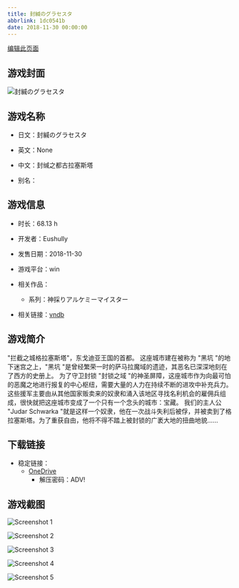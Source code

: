 ```yaml
---
title: 封緘のグラセスタ
abbrlink: 1dc0541b
date: 2018-11-30 00:00:00
---
```

[编辑此页面](https://github.com/ACG-3/ADV3-source/blob/main/source/_posts/games/%E5%B0%81%E7%B7%98%E3%81%AE%E3%82%B0%E3%83%A9%E3%82%BB%E3%82%B9%E3%82%BF.md)

## 游戏封面

![封緘のグラセスタ](https://pan.timero.xyz/onedrive/img_lib_001/%E5%B0%81%E7%B7%98%E3%81%AE%E3%82%B0%E3%83%A9%E3%82%BB%E3%82%B9%E3%82%BF_cover.avif)


## 游戏名称

- 日文：封緘のグラセスタ
- 英文：None
- 中文：封缄之都古拉塞斯塔

- 别名：


## 游戏信息

- 时长：68.13 h
- 开发者：Eushully
- 发售日期：2018-11-30
- 游戏平台：win
- 相关作品：
   - 系列：神採りアルケミーマイスター

- 相关链接：[vndb](https://vndb.org/v23199)


## 游戏简介

"拦截之城格拉塞斯塔"，东戈迪亚王国的首都。
这座城市建在被称为 "黑坑 "的地下迷宫之上，"黑坑 "是曾经繁荣一时的萨马拉魔域的遗迹，其恶名已深深地刻在了西方的史册上。
为了守卫封锁 "封锁之域 "的神圣屏障，这座城市作为向最可怕的恶魔之地进行报复的中心枢纽，需要大量的人力在持续不断的进攻中补充兵力。
这些援军主要由从其他国家贩卖来的奴隶和涌入该地区寻找名利机会的雇佣兵组成，很快就把这座城市变成了一个只有一个念头的城市：宝藏。
我们的主人公 "Judar Schwarka "就是这样一个奴隶，他在一次战斗失利后被俘，并被卖到了格拉塞斯塔。为了重获自由，他将不得不踏上被封锁的广袤大地的扭曲地貌......




## 下载链接

- 稳定链接：
    - [OneDrive](https://pan.timero.xyz/onedrive/adv_lib_001/%E5%B0%81%E7%B7%98%E3%81%AE%E3%82%B0%E3%83%A9%E3%82%BB%E3%82%B9%E3%82%BF)
        - 解压密码：ADV!



## 游戏截图


![Screenshot 1](https://pan.timero.xyz/onedrive/img_lib_001/%E5%B0%81%E7%B7%98%E3%81%AE%E3%82%B0%E3%83%A9%E3%82%BB%E3%82%B9%E3%82%BF_Screenshot_1.avif)

![Screenshot 2](https://pan.timero.xyz/onedrive/img_lib_001/%E5%B0%81%E7%B7%98%E3%81%AE%E3%82%B0%E3%83%A9%E3%82%BB%E3%82%B9%E3%82%BF_Screenshot_2.avif)

![Screenshot 3](https://pan.timero.xyz/onedrive/img_lib_001/%E5%B0%81%E7%B7%98%E3%81%AE%E3%82%B0%E3%83%A9%E3%82%BB%E3%82%B9%E3%82%BF_Screenshot_3.avif)

![Screenshot 4](https://pan.timero.xyz/onedrive/img_lib_001/%E5%B0%81%E7%B7%98%E3%81%AE%E3%82%B0%E3%83%A9%E3%82%BB%E3%82%B9%E3%82%BF_Screenshot_4.avif)

![Screenshot 5](https://pan.timero.xyz/onedrive/img_lib_001/%E5%B0%81%E7%B7%98%E3%81%AE%E3%82%B0%E3%83%A9%E3%82%BB%E3%82%B9%E3%82%BF_Screenshot_5.avif)

